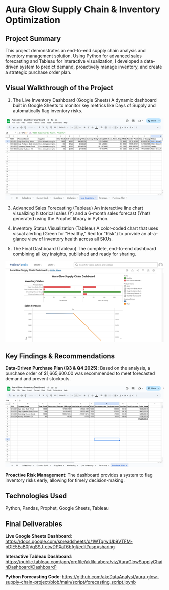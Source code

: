 # Aura Glow Supply Chain & Inventory Optimization
## Project Summary
This project demonstrates an end-to-end supply chain analysis and inventory management solution. Using Python for advanced sales forecasting and Tableau for interactive visualization, I developed a data-driven system to predict demand, proactively manage inventory, and create a strategic purchase order plan.

## Visual Walkthrough of the Project
1. The Live Inventory Dashboard (Google Sheets)
A dynamic dashboard built in Google Sheets to monitor key metrics like Days of Supply and automatically flag inventory risks.

![](pic/live-inventory-google-sheets.PNG)

3. Advanced Sales Forecasting (Tableau)
An interactive line chart visualizing historical sales (Y) and a 6-month sales forecast (Yhat) generated using the Prophet library in Python.

4. Inventory Status Visualization (Tableau)
A color-coded chart that uses visual alerting (Green for "Healthy," Red for "Risk") to provide an at-a-glance view of inventory health across all SKUs.

5. The Final Dashboard (Tableau)
The complete, end-to-end dashboard combining all key insights, published and ready for sharing.

![](pic/aura-glowtableau-dashboard.PNG)

## Key Findings & Recommendations
**Data-Driven Purchase Plan (Q3 & Q4 2025)**: Based on the analysis, a purchase order of $1,665,600.00 was recommended to meet forecasted demand and prevent stockouts.

![](pic/auraglow-googlesheets.PNG)

**Proactive Risk Management**: The dashboard provides a system to flag inventory risks early, allowing for timely decision-making.

## Technologies Used
Python, Pandas, Prophet, Google Sheets, Tableau

## Final Deliverables
**Live Google Sheets Dashboard**: https://docs.google.com/spreadsheets/d/1WTgrwlUb9VTFM-pDlE5EaB0jVqSSJ-ctwDPXaT6bfgI/edit?usp=sharing

**Interactive Tableau Dashboard**: https://public.tableau.com/app/profile/aklilu.abera/viz/AuraGlowSupplyChainDashboard/Dashboard1

**Python Forecasting Code**: https://github.com/akeDataAnalyst/aura-glow-supply-chain-project/blob/main/script/forecasting_script.ipynb

